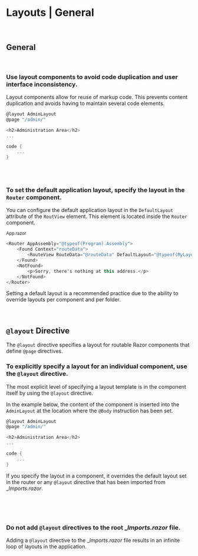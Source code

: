 # Layouts | General
<br>


## General
<br>


### Use layout components to avoid code duplication and user interface inconsistency.

Layout components allow for reuse of markup code. This prevents content duplication and avoids having to maintain several code elements.

```csharp
@layout AdminLayout
@page "/admin/"

<h2>Administration Area</h2>
...

code {
	...
}
```
<br><br>


### To set the default application layout, specify the layout in the `Router` component.

You can configure the default application layout in the `DefaultLayout` attribute of the `RoutView` element. This element is located
inside the `Router` component.

<sub>App.razor</sub>
```csharp
<Router AppAssembly="@typeof(Program).Assembly">
    <Found Context="routeData">
        <RouteView RouteData="@routeData" DefaultLayout="@typeof(MyLayout)" />
    </Found>
    <NotFound>
        <p>Sorry, there's nothing at this address.</p>
    </NotFound>
</Router>
```

Setting a default layout is a recommended practice due to the ability to override layouts per component and per folder.
<br><br><br>


## `@layout` Directive
The `@layout` directive specifies a layout for routable Razor components that define `@page` directives.
<br>


### To explicitly specify a layout for an individual component, use the `@layout` directive.

The most explicit level of specifying a layout template is in the component itself by using the `@layout` directive.

In the example below, the content of the component is inserted into the `AdminLayout` at the location where the `@Body` instruction has been set.

```csharp
@layout AdminLayout
@page "/admin/"

<h2>Administration Area</h2>
...

code {
	...
}
```

If you specify the layout in a component, it overrides the default layout set in the router or any `@layout` directive that has been imported from __Imports.razor_.

<br><br><br>


### Do not add `@layout` directives to the root __Imports.razor_ file.

Adding a `@layout` directive to the __Imports.razor_ file results in an infinite loop of layouts in the application.

<br><br><br>
